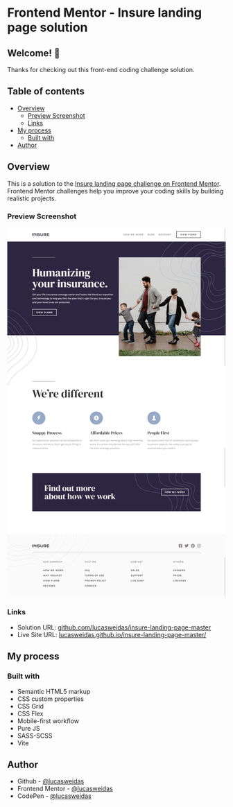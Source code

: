 # Frontend Mentor - Insure landing page solution

## Welcome! 👋

Thanks for checking out this front-end coding challenge solution.

## Table of contents

- [Overview](#overview)
  - [Preview Screenshot](#preview-screenshot)
  - [Links](#links)
- [My process](#my-process)
  - [Built with](#built-with)
- [Author](#author)

## Overview

This is a solution to the [Insure landing page challenge on Frontend Mentor](https://www.frontendmentor.io/challenges/insure-landing-page-uTU68JV8). Frontend Mentor challenges help you improve your coding skills by building realistic projects.

### Preview Screenshot

![Preview for the Insure landing page](./preview/desktop-preview.png)

### Links

- Solution URL: [github.com/lucasweidas/insure-landing-page-master](https://github.com/lucasweidas/insure-landing-page-master)
- Live Site URL: [lucasweidas.github.io/insure-landing-page-master/](https://lucasweidas.github.io/insure-landing-page-master/)

## My process

### Built with

- Semantic HTML5 markup
- CSS custom properties
- CSS Grid
- CSS Flex
- Mobile-first workflow
- Pure JS
- SASS-SCSS
- Vite

## Author

- Github - [@lucasweidas](https://github.com/LucasWeidas)
- Frontend Mentor - [@lucasweidas](https://www.frontendmentor.io/profile/lucasweidas)
- CodePen - [@lucasweidas](https://codepen.io/lucasweidas)
